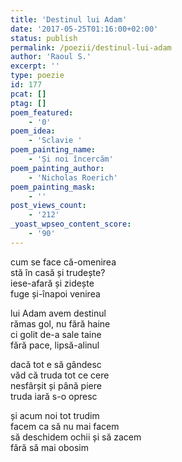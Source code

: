 ```yaml
---
title: 'Destinul lui Adam'
date: '2017-05-25T01:16:00+02:00'
status: publish
permalink: /poezii/destinul-lui-adam
author: 'Raoul S.'
excerpt: ''
type: poezie
id: 177
pcat: []
ptag: []
poem_featured:
    - '0'
poem_idea:
    - 'Sclavie '
poem_painting_name:
    - 'Și noi încercăm'
poem_painting_author:
    - 'Nicholas Roerich'
poem_painting_mask:
    - ''
post_views_count:
    - '212'
_yoast_wpseo_content_score:
    - '90'
---
```

cum se face că-omenirea  
stă în casă și trudește?  
iese-afară și zidește  
fuge și-înapoi venirea

lui Adam avem destinul  
rămas gol, nu fără haine  
ci golit de-a sale taine  
fără pace, lipsă-alinul

dacă tot e să gândesc  
văd că truda tot ce cere  
nesfârșit și până piere  
truda iară s-o opresc

și acum noi tot trudim  
facem ca să nu mai facem  
să deschidem ochii și să zacem  
fără să mai obosim